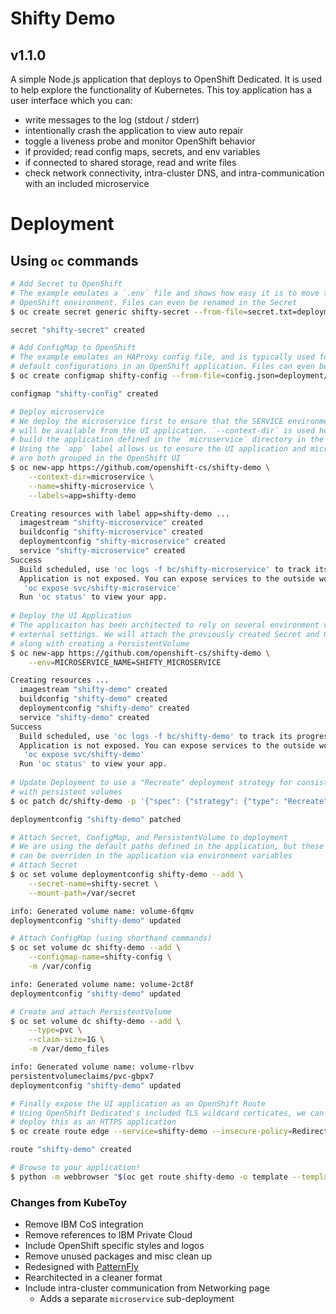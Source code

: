 # Shifty Demo
## v1.1.0

A simple Node.js application that deploys to OpenShift Dedicated. It is used to help 
explore the functionality of Kubernetes. This toy application has a user interface 
which you can:

* write messages to the log (stdout / stderr)
* intentionally crash the application to view auto repair
* toggle a liveness probe and monitor OpenShift behavior  
* if provided; read config maps, secrets, and env variables
* if connected to shared storage, read and write files
* check network connectivity, intra-cluster DNS, and intra-communication with an
  included microservice


# Deployment

## Using `oc` commands

```bash
# Add Secret to OpenShift
# The example emulates a `.env` file and shows how easy it is to move these directly into an
# OpenShift environment. Files can even be renamed in the Secret
$ oc create secret generic shifty-secret --from-file=secret.txt=deployment/examples/secret.env

secret "shifty-secret" created

# Add ConfigMap to OpenShift
# The example emulates an HAProxy config file, and is typically used for overriding
# default configurations in an OpenShift application. Files can even be renamed in the ConfigMap
$ oc create configmap shifty-config --from-file=config.json=deployment/examples/haproxy.config

configmap "shifty-config" created

# Deploy microservice
# We deploy the microservice first to ensure that the SERVICE environment variables
# will be available from the UI application. `--context-dir` is used here to only
# build the application defined in the `microservice` directory in the git repo.
# Using the `app` label allows us to ensure the UI application and microservice
# are both grouped in the OpenShift UI
$ oc new-app https://github.com/openshift-cs/shifty-demo \
    --context-dir=microservice \
    --name=shifty-microservice \
    --labels=app=shifty-demo

Creating resources with label app=shifty-demo ...
  imagestream "shifty-microservice" created
  buildconfig "shifty-microservice" created
  deploymentconfig "shifty-microservice" created
  service "shifty-microservice" created
Success
  Build scheduled, use 'oc logs -f bc/shifty-microservice' to track its progress.
  Application is not exposed. You can expose services to the outside world by executing one or more of the commands below:
   'oc expose svc/shifty-microservice'
  Run 'oc status' to view your app.
  
# Deploy the UI Application
# The applicaiton has been architected to rely on several environment variables to define
# external settings. We will attach the previously created Secret and ConfigMap afterward,
# along with creating a PersistentVolume
$ oc new-app https://github.com/openshift-cs/shifty-demo \
    --env=MICROSERVICE_NAME=SHIFTY_MICROSERVICE

Creating resources ...
  imagestream "shifty-demo" created
  buildconfig "shifty-demo" created
  deploymentconfig "shifty-demo" created
  service "shifty-demo" created
Success
  Build scheduled, use 'oc logs -f bc/shifty-demo' to track its progress.
  Application is not exposed. You can expose services to the outside world by executing one or more of the commands below:
   'oc expose svc/shifty-demo'
  Run 'oc status' to view your app.
  
# Update Deployment to use a "Recreate" deployment strategy for consistent deployments
# with persistent volumes
$ oc patch dc/shifty-demo -p '{"spec": {"strategy": {"type": "Recreate"}}}'

deploymentconfig "shifty-demo" patched

# Attach Secret, ConfigMap, and PersistentVolume to deployment
# We are using the default paths defined in the application, but these paths
# can be overriden in the application via environment variables
# Attach Secret
$ oc set volume deploymentconfig shifty-demo --add \
    --secret-name=shifty-secret \
    --mount-path=/var/secret

info: Generated volume name: volume-6fqmv
deploymentconfig "shifty-demo" updated

# Attach ConfigMap (using shorthand commands)
$ oc set volume dc shifty-demo --add \
    --configmap-name=shifty-config \
    -m /var/config

info: Generated volume name: volume-2ct8f
deploymentconfig "shifty-demo" updated

# Create and attach PersistentVolume
$ oc set volume dc shifty-demo --add \
    --type=pvc \
    --claim-size=1G \
    -m /var/demo_files

info: Generated volume name: volume-rlbvv
persistentvolumeclaims/pvc-gbpx7
deploymentconfig "shifty-demo" updated

# Finally expose the UI application as an OpenShift Route
# Using OpenShift Dedicated's included TLS wildcard certicates, we can easily
# deploy this as an HTTPS application
$ oc create route edge --service=shifty-demo --insecure-policy=Redirect

route "shifty-demo" created

# Browse to your application!
$ python -m webbrowser "$(oc get route shifty-demo -o template --template='https://{{.spec.host}}')"
```


### Changes from KubeToy

* Remove IBM CoS integration
* Remove references to IBM Private Cloud
* Include OpenShift specific styles and logos
* Remove unused packages and misc clean up
* Redesigned with [PatternFly](https://www.patternfly.org/)
* Rearchitected in a cleaner format
* Include intra-cluster communication from Networking page
  * Adds a separate `microservice` sub-deployment